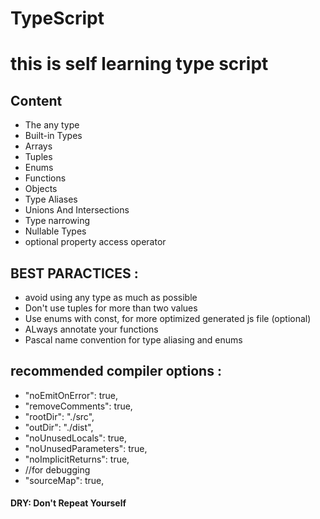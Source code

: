 # TypeScript

<h1> this is self learning type script</h1>
<h2>Content</h2>

<ul>
    <li>The any type</li>
    <li>Built-in Types </li>
    <li>Arrays</li>
    <li>Tuples</li>
    <li>Enums</li>
    <li>Functions</li>
    <li>Objects</li>
    <li>Type Aliases</li>
    <li>Unions And Intersections</li>
    <li>Type narrowing</li>
    <li>Nullable Types</li>
    <li>optional property access operator</li>
</ul>

<h2>BEST PARACTICES :</h2>
<ul>
<li>avoid using any type as much as possible</li>
<li> Don't use tuples for more than two values </li>
<li> Use enums with const, for more optimized generated js file (optional) </li>
<li> ALways annotate your functions </li>
<li> Pascal name convention for type aliasing and enums  </li>
</ul>

<h2>recommended compiler options :</h2>
<ul>
    <li>"noEmitOnError": true,  </li>
    <li>"removeComments": true,</li>
    <li>"rootDir": "./src",</li>
    <li>"outDir": "./dist",</li>
    <li>"noUnusedLocals": true,</li>
    <li>"noUnusedParameters": true,</li>
    <li>"noImplicitReturns": true,</li>
    <li>//for debugging</li>
    <li>"sourceMap": true,</li>
</ul>

<h4>DRY: Don't Repeat Yourself</h4>

